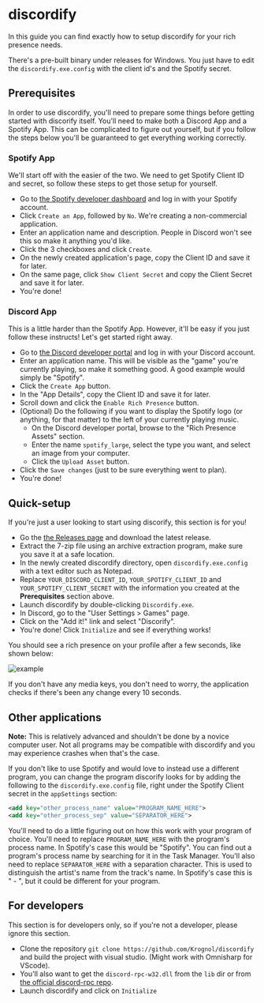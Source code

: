# discordify
In this guide you can find exactly how to setup discordify for your rich presence needs.

There's a pre-built binary under releases for Windows. You just have to edit the `discordify.exe.config` with the client id's and the Spotify secret.

## Prerequisites
In order to use discordify, you'll need to prepare some things before getting started with discorify itself. You'll need to make both a Discord App and a Spotify App. This can be complicated to figure out yourself, but if you follow the steps below you'll be guaranteed to get everything working correctly.

### Spotify App
We'll start off with the easier of the two. We need to get Spotify Client ID and secret, so follow these steps to get those setup for yourself.

* Go to [the Spotify developer dashboard](https://beta.developer.spotify.com/dashboard/) and log in with your Spotify account.
* Click `Create an App`, followed by `No`. We're creating a non-commercial application.
* Enter an application name and description. People in Discord won't see this so make it anything you'd like.
* Click the 3 checkboxes and click `Create`.
* On the newly created application's page, copy the Client ID and save it for later.
* On the same page, click `Show Client Secret` and copy the Client Secret and save it for later.
* You're done!

### Discord App
This is a little harder than the Spotify App. However, it'll be easy if you just follow these instructs! Let's get started right away.

* Go to [the Discord developer portal](https://discordapp.com/developers/applications/me/create) and log in with your Discord account.
* Enter an application name. This will be visible as the "game" you're currently playing, so make it something good. A good example would simply be "Spotify".
* Click the `Create App` button.
* In the "App Details", copy the Client ID and save it for later.
* Scroll down and click the `Enable Rich Presence` button.
* (Optional) Do the following if you want to display the Spotify logo (or anything, for that matter) to the left of your currently playing music.
	* On the Discord developer portal, browse to the "Rich Presence Assets" section.
	* Enter the name `spotify_large`, select the type you want, and select an image from your computer.
	* Click the `Upload Asset` button.
* Click the `Save changes` (just to be sure everything went to plan).
* You're done!

## Quick-setup
If you're just a user looking to start using discorify, this section is for you!

* Go the [the Releases page](https://github.com/Krognol/discordify/releases) and download the latest release.
* Extract the 7-zip file using an archive extraction program, make sure you save it at a safe location.
* In the newly created discordify directory, open `discordify.exe.config` with a text editor such as Notepad.
* Replace `YOUR_DISCORD_CLIENT_ID`, `YOUR_SPOTIFY_CLIENT_ID` and `YOUR_SPOTIFY_CLIENT_SECRET` with the information you created at the **Prerequisites** section above.
* Launch discordify by double-clicking `Discordify.exe`.
* In Discord, go to the "User Settings > Games" page.
* Click on the "Add it!" link and select "Discorify".
* You're done! Click `Initialize` and see if everything works!

You should see a rich presence on your profile after a few seconds, like shown below:

![example](https://i.imgur.com/od6xC8j.png)

If you don't have any media keys, you don't need to worry, the application checks if there's been any change every 10 seconds.

## Other applications
**Note:** This is relatively advanced and shouldn't be done by a novice computer user. Not all programs may be compatible with discordify and you may experience crashes when that's the case.

If you don't like to use Spotify and would love to instead use a different program, you can change the program discorify looks for by adding the following to the `discordify.exe.config` file, right under the Spotify Client secret in the `appSettings` section:

```xml
<add key="other_process_name" value="PROGRAM_NAME_HERE">
<add key="other_process_sep" value="SEPARATOR_HERE">
```

You'll need to do a little figuring out on how this work with your program of choice. You'll need to replace `PROGRAM_NAME_HERE` with the program's process name. In Spotify's case this would be "Spotify". You can find out a program's process name by searching for it in the Task Manager. You'll also need to replace `SEPARATOR_HERE` with a separation character. This is used to distinguish the artist's name from the track's name. In Spotify's case this is " - ", but it could be different for your program.

## For developers
This section is for developers only, so if you're not a developer, please ignore this section.

*  Clone the repository `git clone https://github.com/Krognol/discordify` and build the project with visual studio. (Might work with Omnisharp for VScode).
* You'll also want to get the `discord-rpc-w32.dll` from the `lib` dir or from [the official discord-rpc repo](https://github.com/discordapp/discord-rpc).
* Launch discordify and click on `Initialize`
